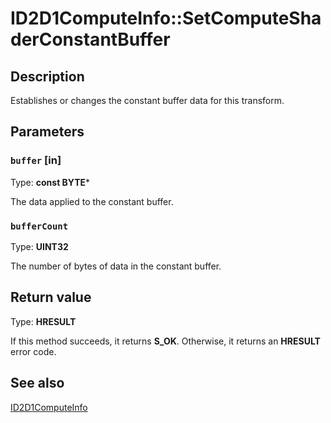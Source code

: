 # ID2D1ComputeInfo::SetComputeShaderConstantBuffer

## Description

Establishes or changes the constant buffer data for this transform.

## Parameters

### `buffer` [in]

Type: **const BYTE***

The data applied to the constant buffer.

### `bufferCount`

Type: **UINT32**

The number of bytes of data in the constant buffer.

## Return value

Type: **HRESULT**

If this method succeeds, it returns **S_OK**. Otherwise, it returns an **HRESULT** error code.

## See also

[ID2D1ComputeInfo](https://learn.microsoft.com/windows/desktop/api/d2d1effectauthor/nn-d2d1effectauthor-id2d1computeinfo)